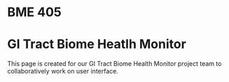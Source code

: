 # BME 405
# GI Tract Biome Heatlh Monitor

This page is created for our GI Tract Biome Health Monitor project team to collaboratively work on user interface.
